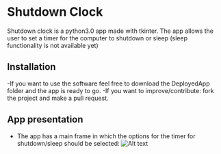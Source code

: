 # Shutdown Clock

Shutdown clock is a python3.0 app made with tkinter.
The app allows the user to set a timer for the computer to shutdown or sleep
(sleep functionality is not available yet)

## Installation 
-If you want to use the software feel free to download the DeployedApp folder and the app is ready to go.
-If you want to improve/contribute: fork the project and make a pull request.

## App presentation

- The app has a main frame in which the options for the timer for shutdown/sleep should be selected:
![Alt text](C:\Users\raul_\Desktop\MainFrame.png?raw=true "Main frame")
